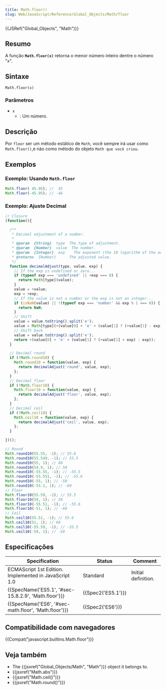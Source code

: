 ```yaml
---
title: Math.floor()
slug: Web/JavaScript/Reference/Global_Objects/Math/floor
---
```

{{JSRef("Global_Objects", "Math")}}

## Resumo

A função **`Math.floor(x)`** retorna o menor número inteiro dentre o número "x".

## Sintaxe

```
Math.floor(x)
```

### Parâmetros

- `x`
  - : Um número.

## Descrição

Por `floor` ser um método estático de `Math`, você sempre irá usar como `Math.floor()`,e não como método do objeto `Math que você criou`.

## Exemplos

### Exemplo: Usando `Math.floor`

```js
Math.floor( 45.95); //  45
Math.floor(-45.95); // -46
```

### Exemplo: Ajuste Decimal

```js
// Closure
(function(){

  /**
   * Decimal adjustment of a number.
   *
   * @param  {String}  type  The type of adjustment.
   * @param  {Number}  value  The number.
   * @param  {Integer}  exp    The exponent (the 10 logarithm of the adjustment base).
   * @returns  {Number}      The adjusted value.
   */
  function decimalAdjust(type, value, exp) {
    // If the exp is undefined or zero...
    if (typeof exp === 'undefined' || +exp === 0) {
      return Math[type](value);
    }
    value = +value;
    exp = +exp;
    // If the value is not a number or the exp is not an integer...
    if (isNaN(value) || !(typeof exp === 'number' && exp % 1 === 0)) {
      return NaN;
    }
    // Shift
    value = value.toString().split('e');
    value = Math[type](+(value[0] + 'e' + (value[1] ? (+value[1] - exp) : -exp)));
    // Shift back
    value = value.toString().split('e');
    return +(value[0] + 'e' + (value[1] ? (+value[1] + exp) : exp));
  }

  // Decimal round
  if (!Math.round10) {
    Math.round10 = function(value, exp) {
      return decimalAdjust('round', value, exp);
    };
  }
  // Decimal floor
  if (!Math.floor10) {
    Math.floor10 = function(value, exp) {
      return decimalAdjust('floor', value, exp);
    };
  }
  // Decimal ceil
  if (!Math.ceil10) {
    Math.ceil10 = function(value, exp) {
      return decimalAdjust('ceil', value, exp);
    };
  }

})();

// Round
Math.round10(55.55, -1); // 55.6
Math.round10(55.549, -1); // 55.5
Math.round10(55, 1); // 60
Math.round10(54.9, 1); // 50
Math.round10(-55.55, -1); // -55.5
Math.round10(-55.551, -1); // -55.6
Math.round10(-55, 1); // -50
Math.round10(-55.1, 1); // -60
// Floor
Math.floor10(55.59, -1); // 55.5
Math.floor10(59, 1); // 50
Math.floor10(-55.51, -1); // -55.6
Math.floor10(-51, 1); // -60
// Ceil
Math.ceil10(55.51, -1); // 55.6
Math.ceil10(51, 1); // 60
Math.ceil10(-55.59, -1); // -55.5
Math.ceil10(-59, 1); // -50
```

## Especificações

| Specification                                                        | Status                   | Comment             |
| -------------------------------------------------------------------- | ------------------------ | ------------------- |
| ECMAScript 1st Edition. Implemented in JavaScript 1.0                | Standard                 | Initial definition. |
| {{SpecName('ES5.1', '#sec-15.8.2.9', 'Math.floor')}} | {{Spec2('ES5.1')}} |                     |
| {{SpecName('ES6', '#sec-math.floor', 'Math.floor')}} | {{Spec2('ES6')}}     |                     |

## Compatibilidade com navegadores

{{Compat("javascript.builtins.Math.floor")}}

## Veja também

- The {{jsxref("Global_Objects/Math", "Math")}} object it belongs to.
- {{jsxref("Math.abs")}}
- {{jsxref("Math.ceil()")}}
- {{jsxref("Math.round()")}}
